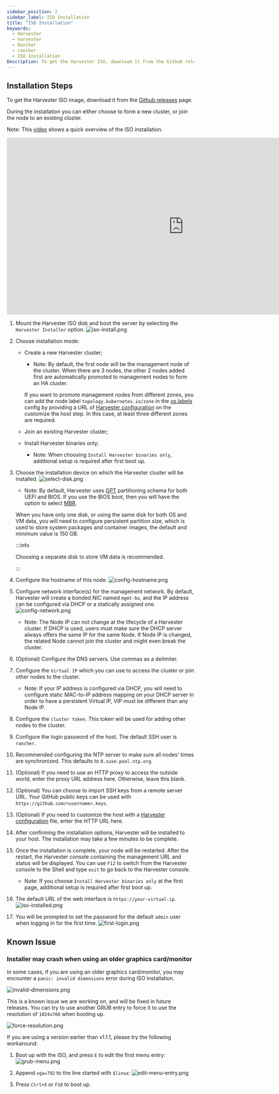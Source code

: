 ```yaml
---
sidebar_position: 2
sidebar_label: ISO Installation
title: "ISO Installation"
keywords:
  - Harvester
  - harvester
  - Rancher
  - rancher
  - ISO Installation
Description: To get the Harvester ISO, download it from the Github releases. During the installation you can either choose to form a new cluster, or join the node to an existing cluster.
---
```


<head>
  <link rel="canonical" href="https://docs.harvesterhci.io/v1.1/install/iso-install"/>
</head>

## Installation Steps
To get the Harvester ISO image, download it from the [Github releases](https://github.com/harvester/harvester/releases) page.

During the installation you can either choose to form a new cluster, or join the node to an existing cluster.

Note: This [video](https://youtu.be/X0VIGZ_lExQ) shows a quick overview of the ISO installation.

<div class="text-center">
<iframe width="950" height="475" src="https://www.youtube.com/embed/X0VIGZ_lExQ" title="YouTube video player" frameborder="0" allow="accelerometer; autoplay; clipboard-write; encrypted-media; gyroscope; picture-in-picture" allowfullscreen></iframe>
</div>

1. Mount the Harvester ISO disk and boot the server by selecting the `Harvester Installer` option.
   ![iso-install.png](/img/v1.2/install/iso-install.png)

1. Choose installation mode: 
   - Create a new Harvester cluster;
      - Note: By default, the first node will be the management node of the cluster. When there are 3 nodes, the other 2 nodes added first are automatically promoted to management nodes to form an HA cluster.

      If you want to promote management nodes from different zones, you can add the node label `topology.kubernetes.io/zone` in the [os.labels](./harvester-configuration.md#oslabels) config by providing a URL of [Harvester configuration](./harvester-configuration.md) on the customize the host step. In this case, at least three different zones are required.
   - Join an existing Harvester cluster;
   - Install Harvester binaries only;
      - Note: When choosing `Install Harvester binaries only`, additional setup is required after first boot up.      

1. Choose the installation device on which the Harvester cluster will be installed.
   ![select-disk.png](/img/v1.2/install/select-disk.png)
      - Note: By default, Harvester uses [GPT](https://en.wikipedia.org/wiki/GUID_Partition_Table) partitioning schema for both UEFI and BIOS. If you use the BIOS boot, then you will have the option to select [MBR](https://en.wikipedia.org/wiki/Master_boot_record).

      When you have only one disk, or using the same disk for both OS and VM data, you will need to configure persistent partition size, which is used to store system packages and container images, the default and minimum value is 150 GB.
   
   :::info

   Choosing a separate disk to store VM data is recommended.

   :::

1. Configure the hostname of this node.
   ![config-hostname.png](/img/v1.2/install/config-hostname.png)

1. Configure network interface(s) for the management network. By default, Harvester will create a bonded NIC named `mgmt-bo`, and the IP address can be configured via DHCP or a statically assigned one.
   ![config-network.png](/img/v1.2/install/config-network.png)
      - Note: The Node IP can not change at the lifecycle of a Harvester cluster. If DHCP is used, users must make sure the DHCP server always offers the same IP for the same Node. If Node IP is changed, the related Node cannot join the cluster and might even break the cluster.

1. (Optional) Configure the DNS servers. Use commas as a delimiter.

1. Configure the `Virtual IP` which you can use to access the cluster or join other nodes to the cluster.
   - Note: If your IP address is configured via DHCP, you will need to configure static MAC-to-IP address mapping on your DHCP server in order to have a persistent Virtual IP, VIP must be different than any Node IP.

1. Configure the `cluster token`. This token will be used for adding other nodes to the cluster.

1. Configure the login password of the host. The default SSH user is `rancher`.

1. Recommended configuring the NTP server to make sure all nodes' times are synchronized. This defaults to `0.suse.pool.ntp.org`.

1. (Optional) If you need to use an HTTP proxy to access the outside world, enter the proxy URL address here. Otherwise, leave this blank.

1. (Optional) You can choose to import SSH keys from a remote server URL. Your GitHub public keys can be used with `https://github.com/<username>.keys`.

1. (Optional) If you need to customize the host with a [Harvester configuration](./harvester-configuration.md) file, enter the HTTP URL here.

1. After confirming the installation options, Harvester will be installed to your host. The installation may take a few minutes to be complete.

1. Once the installation is complete, your node will be restarted. After the restart, the Harvester console containing the management URL and status will be displayed. You can use `F12` to switch from the Harvester console to the Shell and type `exit` to go back to the Harvester console.
   - Note: If you choose `Install Harvester binaries only` at the first page, additional setup is required after first boot up.

1. The default URL of the web interface is `https://your-virtual-ip`.
   ![iso-installed.png](/img/v1.2/install/iso-installed.png)

1. You will be prompted to set the password for the default `admin` user when logging in for the first time.
   ![first-login.png](/img/v1.2/install/first-time-login.png)


<!-- :::note
In some cases, if you are using an older VGA connector, you may encounter an `panic: invalid dimensions` error with ISO installation. See issue [#2937](https://github.com/harvester/harvester/issues/2937#issuecomment-1278545927) for a workaround.
::: -->

## Known Issue

### Installer may crash when using an older graphics card/monitor

In some cases, if you are using an older graphics card/monitor, you may encounter a `panic: invalid dimensions` error during ISO installation.

![invalid-dimensions.png](/img/v1.2/install/invalid-dimensions.png)

This is a known issue we are working on, and will be fixed in future releases. You can try to use another GRUB entry to force it to use the resolution of `1024x768` when booting up.

![force-resolution.png](/img/v1.2/install/force-resolution.png)

If you are using a version earlier than v1.1.1, please try the following workaround:

1. Boot up with the ISO, and press `E` to edit the first menu entry:
   ![grub-menu.png](/img/v1.1/install/grub-menu.png)

2. Append `vga=792` to the line started with `$linux`:
   ![edit-menu-entry.png](/img/v1.1/install/edit-menu-entry.png)

3. Press `Ctrl+X` or `F10` to boot up.